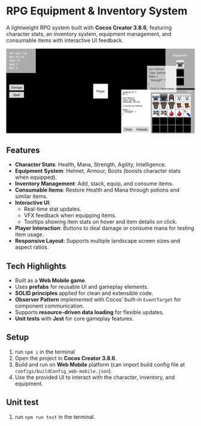 # RPG Equipment & Inventory System

A lightweight RPG system built with **Cocos Creator 3.8.6**, featuring character stats, an inventory system, equipment management, and consumable items with interactive UI feedback.

![Display](screenshot_view.png)

## Features

- **Character Stats**: Health, Mana, Strength, Agility, Intelligence.
- **Equipment System**: Helmet, Armour, Boots (boosts character stats when equipped).
- **Inventory Management**: Add, stack, equip, and consume items.
- **Consumable Items**: Restore Health and Mana through potions and similar items.
- **Interactive UI**:
  - Real-time stat updates.
  - VFX feedback when equipping items.
  - Tooltips showing item stats on hover and item details on click.
- **Player Interaction**: Buttons to deal damage or consume mana for testing item usage.
- **Responsive Layout**: Supports multiple landscape screen sizes and aspect ratios.

## Tech Highlights

- Built as a **Web Mobile game**.
- Uses **prefabs** for reusable UI and gameplay elements.
- **SOLID principles** applied for clean and extensible code.
- **Observer Pattern** implemented with Cocos’ built-in `EventTarget` for component communication.
- Supports **resource-driven data loading** for flexible updates.
- **Unit tests** with **Jest** for core gameplay features.

## Setup

1. run `npm i` in the terminal
2. Open the project in **Cocos Creator 3.8.6**.
3. Build and run on **Web Mobile** platform (can import build config file at `configs/buildConfig_web-mobile.json`).
4. Use the provided UI to interact with the character, inventory, and equipment.

## Unit test

1. run `npm run test` in the terminal.
